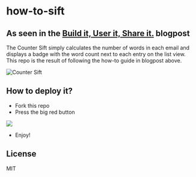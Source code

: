 # how-to-sift
## As seen in the [Build it, User it, Share it.](https://medium.com/@chrisvo/build-it-use-it-share-it-c6fd7936ba4f) blogpost


The Counter Sift simply calculates the number of words in each email and displays a badge with the word count next to each entry on the list view. This repo is the result of following the how-to guide in blogpost above.


![Counter Sift](https://s3-eu-west-1.amazonaws.com/redsift-static/blog/how-to-sift/money_shot.png)

## How to deploy it?

- Fork this repo
- Press the big red button

[<img src="http://static.redsift.io/assets/icons/run.svg">](https://dashboard.redsift.cloud/workshop)

- Enjoy!

## License

MIT
